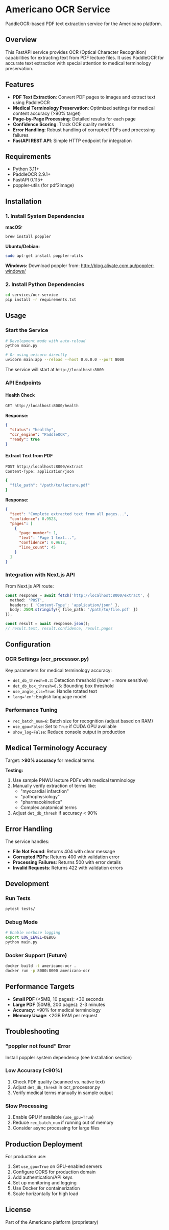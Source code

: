 # Americano OCR Service

PaddleOCR-based PDF text extraction service for the Americano platform.

## Overview

This FastAPI service provides OCR (Optical Character Recognition) capabilities for extracting text from PDF lecture files. It uses PaddleOCR for accurate text extraction with special attention to medical terminology preservation.

## Features

- **PDF Text Extraction**: Convert PDF pages to images and extract text using PaddleOCR
- **Medical Terminology Preservation**: Optimized settings for medical content accuracy (>90% target)
- **Page-by-Page Processing**: Detailed results for each page
- **Confidence Scoring**: Track OCR quality metrics
- **Error Handling**: Robust handling of corrupted PDFs and processing failures
- **FastAPI REST API**: Simple HTTP endpoint for integration

## Requirements

- Python 3.11+
- PaddleOCR 2.9.1+
- FastAPI 0.115+
- poppler-utils (for pdf2image)

## Installation

### 1. Install System Dependencies

**macOS:**
```bash
brew install poppler
```

**Ubuntu/Debian:**
```bash
sudo apt-get install poppler-utils
```

**Windows:**
Download poppler from: http://blog.alivate.com.au/poppler-windows/

### 2. Install Python Dependencies

```bash
cd services/ocr-service
pip install -r requirements.txt
```

## Usage

### Start the Service

```bash
# Development mode with auto-reload
python main.py

# Or using uvicorn directly
uvicorn main:app --reload --host 0.0.0.0 --port 8000
```

The service will start at `http://localhost:8000`

### API Endpoints

#### Health Check
```bash
GET http://localhost:8000/health
```

**Response:**
```json
{
  "status": "healthy",
  "ocr_engine": "PaddleOCR",
  "ready": true
}
```

#### Extract Text from PDF
```bash
POST http://localhost:8000/extract
Content-Type: application/json

{
  "file_path": "/path/to/lecture.pdf"
}
```

**Response:**
```json
{
  "text": "Complete extracted text from all pages...",
  "confidence": 0.9523,
  "pages": [
    {
      "page_number": 1,
      "text": "Page 1 text...",
      "confidence": 0.9612,
      "line_count": 45
    }
  ]
}
```

### Integration with Next.js API

From Next.js API route:

```typescript
const response = await fetch('http://localhost:8000/extract', {
  method: 'POST',
  headers: { 'Content-Type': 'application/json' },
  body: JSON.stringify({ file_path: '/path/to/file.pdf' })
});

const result = await response.json();
// result.text, result.confidence, result.pages
```

## Configuration

### OCR Settings (ocr_processor.py)

Key parameters for medical terminology accuracy:

- `det_db_thresh=0.3`: Detection threshold (lower = more sensitive)
- `det_db_box_thresh=0.5`: Bounding box threshold
- `use_angle_cls=True`: Handle rotated text
- `lang='en'`: English language model

### Performance Tuning

- `rec_batch_num=6`: Batch size for recognition (adjust based on RAM)
- `use_gpu=False`: Set to `True` if CUDA GPU available
- `show_log=False`: Reduce console output in production

## Medical Terminology Accuracy

Target: **>90% accuracy** for medical terms

**Testing:**
1. Use sample PNWU lecture PDFs with medical terminology
2. Manually verify extraction of terms like:
   - "myocardial infarction"
   - "pathophysiology"
   - "pharmacokinetics"
   - Complex anatomical terms
3. Adjust `det_db_thresh` if accuracy < 90%

## Error Handling

The service handles:

- **File Not Found**: Returns 404 with clear message
- **Corrupted PDFs**: Returns 400 with validation error
- **Processing Failures**: Returns 500 with error details
- **Invalid Requests**: Returns 422 with validation errors

## Development

### Run Tests
```bash
pytest tests/
```

### Debug Mode
```bash
# Enable verbose logging
export LOG_LEVEL=DEBUG
python main.py
```

### Docker Support (Future)
```bash
docker build -t americano-ocr .
docker run -p 8000:8000 americano-ocr
```

## Performance Targets

- **Small PDF** (<5MB, 10 pages): <30 seconds
- **Large PDF** (50MB, 200 pages): 2-3 minutes
- **Accuracy**: >90% for medical terminology
- **Memory Usage**: <2GB RAM per request

## Troubleshooting

### "poppler not found" Error
Install poppler system dependency (see Installation section)

### Low Accuracy (<90%)
1. Check PDF quality (scanned vs. native text)
2. Adjust `det_db_thresh` in ocr_processor.py
3. Verify medical terms manually in sample output

### Slow Processing
1. Enable GPU if available (`use_gpu=True`)
2. Reduce `rec_batch_num` if running out of memory
3. Consider async processing for large files

## Production Deployment

For production use:

1. Set `use_gpu=True` on GPU-enabled servers
2. Configure CORS for production domain
3. Add authentication/API keys
4. Set up monitoring and logging
5. Use Docker for containerization
6. Scale horizontally for high load

## License

Part of the Americano platform (proprietary)
